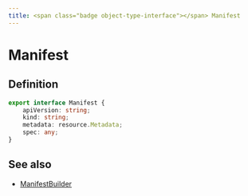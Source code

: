 ```yaml
---
title: <span class="badge object-type-interface"></span> Manifest
---
```

# <span class="badge object-type-interface"></span> Manifest

## Definition

```typescript
export interface Manifest {
	apiVersion: string;
	kind: string;
	metadata: resource.Metadata;
	spec: any;
}

```
## See also

 * <span class="badge builder"></span> [ManifestBuilder](./builder-ManifestBuilder.md)

